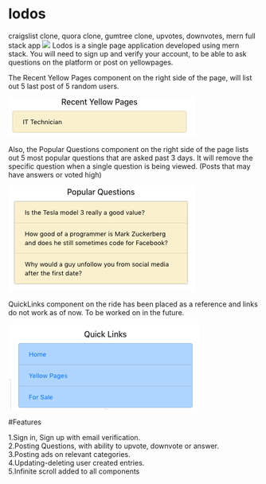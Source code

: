 # lodos
craigslist clone, quora clone, gumtree clone, upvotes, downvotes, mern full stack app
![](client/src/images/lodospreview.gif)
Lodos is a single page application developed using mern stack. You will need to sign up and verify your account, 
to be able to ask questions on the platform or post on yellowpages.

The Recent Yellow Pages component on the right side of the page, will list out 5 last post of 5 random users.


![](client/src/images/recentyellowages.png)


Also, the Popular Questions component on the right side of the page lists out 5 most popular questions that are asked past 3 days.
It will remove the specific question when a single question is being viewed.
(Posts that may have answers or voted high)


![](client/src/images/popularquestions.png)

QuickLinks component on the ride has been placed as a reference and links do not work as of now. To be worked on in the future.

![](client/src/images/quicklinks.png)

#Features

1.Sign in, Sign up with email verification.<br/>
2.Posting Questions, with ability to upvote, downvote or answer.<br/>
3.Posting ads on relevant categories.<br/>
4.Updating-deleting user created entries.<br/>
5.Infinite scroll added to all components 
